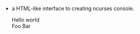 * a HTML-like interface to creating ncurses console.

    <terminal>
       <div id="leftPane">Hello world</div>
       <div id="rightPane">Foo Bar</div>
    </terminal>